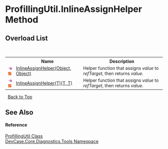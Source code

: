 # ProfillingUtil.InlineAssignHelper Method 
 


## Overload List
&nbsp;<table><tr><th></th><th>Name</th><th>Description</th></tr><tr><td>![Public method](media/pubmethod.gif "Public method")![Static member](media/static.gif "Static member")</td><td><a href="M_DevCase_Core_Diagnostics_Tools_ProfillingUtil_InlineAssignHelper">InlineAssignHelper(Object, Object)</a></td><td>
Helper function that assigns *value* to *refTarget*, then returns *value*.</td></tr><tr><td>![Public method](media/pubmethod.gif "Public method")![Static member](media/static.gif "Static member")</td><td><a href="M_DevCase_Core_Diagnostics_Tools_ProfillingUtil_InlineAssignHelper__1">InlineAssignHelper(T)(T, T)</a></td><td>
Helper function that assigns *value* to *refTarget*, then returns *value*.</td></tr></table>&nbsp;
<a href="#profillingutil.inlineassignhelper-method">Back to Top</a>

## See Also


#### Reference
<a href="T_DevCase_Core_Diagnostics_Tools_ProfillingUtil">ProfillingUtil Class</a><br /><a href="N_DevCase_Core_Diagnostics_Tools">DevCase.Core.Diagnostics.Tools Namespace</a><br />